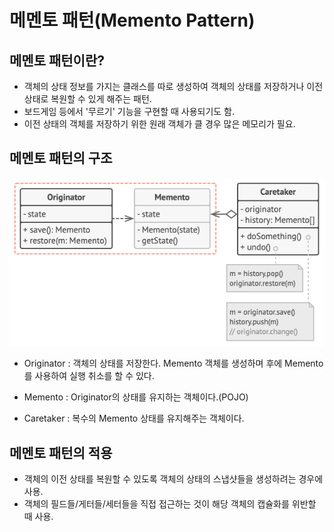# 메멘토 패턴(Memento Pattern)

## 메멘토 패턴이란?

- 객체의 상태 정보를 가지는 클래스를 따로 생성하여 객체의 상태를 저장하거나 이전 상태로 복원할 수 있게 해주는 패턴.
- 보드게임 등에서 '무르기' 기능을 구현할 때 사용되기도 함.
- 이전 상태의 객체를 저장하기 위한 원래 객체가 클 경우 많은 메모리가 필요.

## 메멘토 패턴의 구조

![Memento Pattern Structure](../../images/Memento.png)

- Originator
    : 객체의 상태를 저장한다. Memento 객체를 생성하며 후에 Memento를 사용하여 실행 취소를 할 수 있다.

- Memento
    : Originator의 상태를 유지하는 객체이다.(POJO)

- Caretaker
    : 복수의 Memento 상태를 유지해주는 객체이다.

## 메멘토 패턴의 적용

- 객체의 이전 상태를 복원할 수 있도록 객체의 상태의 스냅샷들을 생성하려는 경우에 사용.
- 객체의 필드들/게터들/세터들을 직접 접근하는 것이 해당 객체의 캡슐화를 위반할 때 사용.